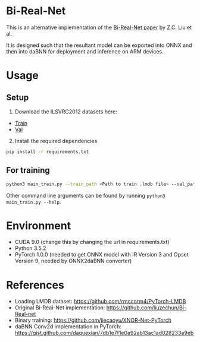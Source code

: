 # Bi-Real-Net

This is an alternative implementation of the [Bi-Real-Net paper](https://eccv2018.org/openaccess/content_ECCV_2018/papers/zechun_liu_Bi-Real_Net_Enhancing_ECCV_2018_paper.pdf) by Z.C. Liu et al.

It is designed such that the resultant model can be exported into ONNX and then into daBNN for deployment and inference on ARM devices.

# Usage

## Setup
1. Download the ILSVRC2012 datasets here:
- [Train](https://academictorrents.com/details/d58437a61c1adf9801df99c6a82960d076cb7312)
- [Val](https://academictorrents.com/details/207ebd69f80a3707f035cd91a114466a270e044d)

2. Install the required dependencies
```sh
pip install -r requirements.txt
```

## For training
```sh
python3 main_train.py --train_path <Path to train .lmdb file> --val_path <Path to val .lmdb file>
```
Other command line arguments can be found by running `python3 main_train.py --help`.

# Environment
- CUDA 9.0 (change this by changing the url in requirements.txt)
- Python 3.5.2
- PyTorch 1.0.0 (needed to get ONNX model with IR Version 3 and Opset Version 9, needed by ONNX2daBNN converter)

# References
- Loading LMDB dataset: https://github.com/rmccorm4/PyTorch-LMDB
- Original Bi-Real-Net implementation: https://github.com/liuzechun/Bi-Real-net
- Binary training: https://github.com/jiecaoyu/XNOR-Net-PyTorch
- daBNN Conv2d implementation in PyTorch: https://gist.github.com/daquexian/7db1e7f1e0a92ab13ac1ad028233a9eb